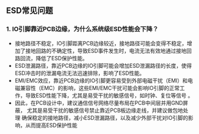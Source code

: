 ## ESD常见问题



### 1. IO引脚靠近PCB边缘，为什么系统级ESD性能会下降？ 
* 接地路径不稳定，IO引脚距离PCB边缘较近，接地路径可能会变得不稳定，增加了接地回路的不确定性，导致ESD事件发生时，电流无法有效地通过接地回路回流，降低了ESD保护性能。
* ESD泄漏路径，靠近PCB边缘的IO引脚可能会增加ESD泄漏路径的长度，使得ESD冲击时的泄漏电流无法迅速排除，影响了ESD性能。
* EMI/EMC效应，靠近PCB边缘的IO引脚更容易受到外部电磁干扰（EMI）和电磁兼容性（EMC）的影响，这些EMI/EMC干扰可能会影响IO引脚的正常工作，导致ESD性能下降，尤其是易受干扰的敏感信号，如时钟、复位等信号  。
* 因此，在PCB设计中，建议通信信号网络尽量布局在PCB中间层并用GND屏蔽， 尤其是易受干扰的敏感信号禁止靠近PCB板边缘走线，并建议做包地处理  确保稳定的接地路径，减小ESD泄漏路径，以及减少外部干扰对IO引脚的影响，从而提高ESD保护性能
















